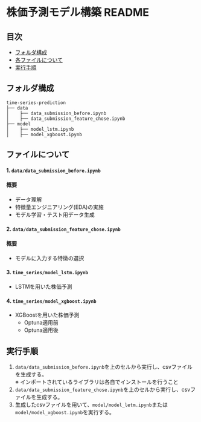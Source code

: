 # 株価予測モデル構築 README

## 目次
- [フォルダ構成](#フォルダ構成)
- [各ファイルについて](#各ファイルについて)
- [実行手順](#実行手順)

## フォルダ構成
```
time-series-prediction
├── data
│    ├── data_submission_before.ipynb
│    ├── data_submission_feature_chose.ipynb
├── model
│    ├── model_lstm.ipynb
│    ├── model_xgboost.ipynb
```

## ファイルについて
#### 1. `data/data_submission_before.ipynb`
#### 概要
- データ理解
- 特徴量エンジニアリング(EDA)の実施
- モデル学習・テスト用データ生成

#### 2. `data/data_submission_feature_chose.ipynb`
#### 概要 
- モデルに入力する特徴の選択

#### 3. `time_series/model_lstm.ipynb`
- LSTMを用いた株価予測

#### 4. `time_series/model_xgboost.ipynb`
- XGBoostを用いた株価予測
  - Optuna適用前
  - Optuna適用後

## 実行手順
1. `data/data_submission_before.ipynb`を上のセルから実行し、csvファイルを生成する。  
※ インポートされているライブラリは各自でインストールを行うこと  
2. `data/data_submission_feature_chose.ipynb`を上のセルから実行し、csvファイルを生成する。
3. 生成したcsvファイルを用いて、`model/model_letm.ipynb`または`model/model_xgboost.ipynb`を実行する。